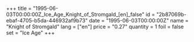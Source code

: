 +++
title = "1995-06-03T00:00:00Z_Ice_Age_Knight_of_Stromgald_[en]_false"
id = "2b87069b-ebaf-4705-b5da-446932af9b73"
date = "1995-06-03T00:00:00Z"
name = "Knight of Stromgald"
lang = ["en"]
price = "0.27"
quantity = 1
foil = false
set = "Ice Age"
+++
